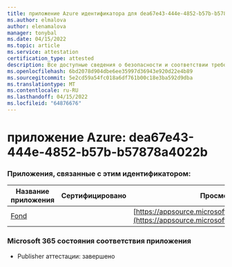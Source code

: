 ```yaml
---
title: приложение Azure идентификатора для dea67e43-444e-4852-b57b-b57878a4022b
ms.author: elmalova
author: elenamalova
manager: tonybal
ms.date: 04/15/2022
ms.topic: article
ms.service: attestation
certification_type: attested
description: Все доступные сведения о безопасности и соответствии требованиям для dea67e43-444e-4852-b57b-b57878a4022b.
ms.openlocfilehash: 6bd2078d904dbe6ee35997d36943e920d22e4b89
ms.sourcegitcommit: 5e2cd59a54fc018a6df761b00c18e3ba592d9dba
ms.translationtype: MT
ms.contentlocale: ru-RU
ms.lasthandoff: 04/15/2022
ms.locfileid: "64876676"
---
```

# <a name="azure-app-id-dea67e43-444e-4852-b57b-b57878a4022b"></a>приложение Azure: dea67e43-444e-4852-b57b-b57878a4022b


### <a name="apps-associated-with-this-id"></a>Приложения, связанные с этим идентификатором:
| **Название приложения** | **Сертифицировано** | **Просмотр в AppSource** |
|--------------|---------------|-----------------------|
| [Fond](../forward/WA200003631.md) |  | [https://appsource.microsoft.com/product/office/WA200003631](https://appsource.microsoft.com/product/office/WA200003631) |

### <a name="microsoft-365-app-compliance-status"></a>Microsoft 365 состояния соответствия приложения
- Publisher аттестации: завершено
